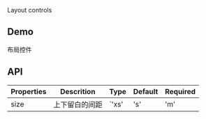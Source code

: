 Layout controls

## Demo

布局控件

## API

| Properties | Descrition     | Type                            | Default | Required |
| ---------- | -------------- | ------------------------------- | ------- | -------- |
| size       | 上下留白的间距 | `'xs' | 's' | 'm' | 'l' | 'xl'` | `'m'`   | `false`  |
